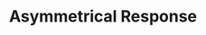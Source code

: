 ---
ee_id_thing: '4416'
site: '1'
type: '2'
inv_num: 2017-020
add_credit: 'Olia Lialina. Design by Manuel Berger! '
url: 2017-020-asymmetrical-response
title: 'Asymmetrical Response '
year: '2018'
display_year: '2018'
medium: '120 page book, CD, script, plastic LP sleeve.   '
dims: 30 x 30 cm
pitch: MASSIVE CATALOG 4 MASSIVE SHOW
ps:
live_url:
youtube:
related_code:
imgs: asymmetrical-response-2017-020-database-ih--AemK.jpg
subheading: "(Catalog)"
download:
commission:
related: |-
  [4380] [2017-004-asymmetrical-response-reader-srf-039] 2017-004 Asymmetrical Response Reader: The Kitchen (SRF-039)
  [4390] [2017-041-asymmetrical-response-reader-ibiza] 2017-041 Asymmetrical Response Reader: Ibiza (SRF-041)
layout: things-i-made
---